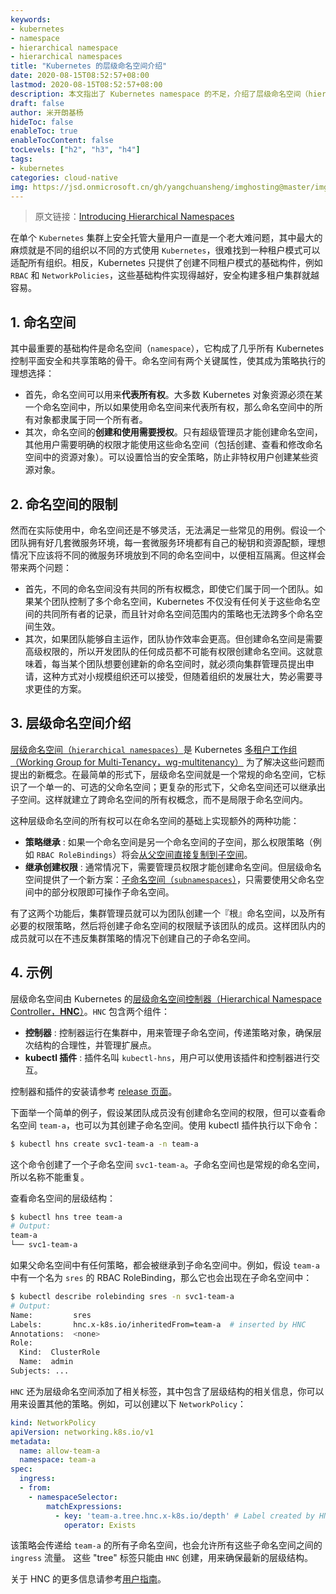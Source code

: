 ```yaml
---
keywords:
- kubernetes
- namespace
- hierarchical namespace
- hierarchical namespaces
title: "Kubernetes 的层级命名空间介绍"
date: 2020-08-15T08:52:57+08:00
lastmod: 2020-08-15T08:52:57+08:00
description: 本文指出了 Kubernetes namespace 的不足，介绍了层级命名空间（hierarchical namespaces）是如何弥补这些不足的。
draft: false
author: 米开朗基杨
hideToc: false
enableToc: true
enableTocContent: false
tocLevels: ["h2", "h3", "h4"]
tags:
- kubernetes
categories: cloud-native
img: https://jsd.onmicrosoft.cn/gh/yangchuansheng/imghosting@master/img/20200817090632.png
---
```


> 原文链接：[Introducing Hierarchical Namespaces](https://kubernetes.io/blog/2020/08/14/introducing-hierarchical-namespaces/)

在单个 `Kubernetes` 集群上安全托管大量用户一直是一个老大难问题，其中最大的麻烦就是不同的组织以不同的方式使用 `Kubernetes`，很难找到一种租户模式可以适配所有组织。相反，Kubernetes 只提供了创建不同租户模式的基础构件，例如 `RBAC` 和 `NetworkPolicies`，这些基础构件实现得越好，安全构建多租户集群就越容易。

## 1. 命名空间

其中最重要的基础构件是命名空间（`namespace`），它构成了几乎所有 Kubernetes 控制平面安全和共享策略的骨干。命名空间有两个关键属性，使其成为策略执行的理想选择：

+ 首先，命名空间可以用来**代表所有权**。大多数 Kubernetes 对象资源必须在某一个命名空间中，所以如果使用命名空间来代表所有权，那么命名空间中的所有对象都隶属于同一个所有者。
+ 其次，命名空间的**创建和使用需要授权**。只有超级管理员才能创建命名空间，其他用户需要明确的权限才能使用这些命名空间（包括创建、查看和修改命名空间中的资源对象）。可以设置恰当的安全策略，防止非特权用户创建某些资源对象。

## 2. 命名空间的限制

然而在实际使用中，命名空间还是不够灵活，无法满足一些常见的用例。假设一个团队拥有好几套微服务环境，每一套微服务环境都有自己的秘钥和资源配额，理想情况下应该将不同的微服务环境放到不同的命名空间中，以便相互隔离。但这样会带来两个问题：

+ 首先，不同的命名空间没有共同的所有权概念，即使它们属于同一个团队。如果某个团队控制了多个命名空间，Kubernetes 不仅没有任何关于这些命名空间的共同所有者的记录，而且针对命名空间范围内的策略也无法跨多个命名空间生效。
+ 其次，如果团队能够自主运作，团队协作效率会更高。但创建命名空间是需要高级权限的，所以开发团队的任何成员都不可能有权限创建命名空间。这就意味着，每当某个团队想要创建新的命名空间时，就必须向集群管理员提出申请，这种方式对小规模组织还可以接受，但随着组织的发展壮大，势必需要寻求更佳的方案。

## 3. 层级命名空间介绍

[层级命名空间（`hierarchical namespaces`）](https://github.com/kubernetes-sigs/multi-tenancy/blob/master/incubator/hnc/docs/user-guide/concepts.md#basic)是 Kubernetes [多租户工作组（Working Group for Multi-Tenancy，wg-multitenancy）](https://github.com/kubernetes-sigs/multi-tenancy) 为了解决这些问题而提出的新概念。在最简单的形式下，层级命名空间就是一个常规的命名空间，它标识了一个单一的、可选的父命名空间；更复杂的形式下，父命名空间还可以继承出子空间。这样就建立了跨命名空间的所有权概念，而不是局限于命名空间内。

这种层级命名空间的所有权可以在命名空间的基础上实现额外的两种功能：

+ **策略继承** : 如果一个命名空间是另一个命名空间的子空间，那么权限策略（例如 `RBAC RoleBindings`）将会[从父空间直接复制到子空间](https://github.com/kubernetes-sigs/multi-tenancy/blob/master/incubator/hnc/docs/user-guide/concepts.md#basic-propagation)。
+ **继承创建权限** : 通常情况下，需要管理员权限才能创建命名空间。但层级命名空间提供了一个新方案：[子命名空间（`subnamespaces`）](https://github.com/kubernetes-sigs/multi-tenancy/blob/master/incubator/hnc/docs/user-guide/concepts.md#basic-subns)，只需要使用父命名空间中的部分权限即可操作子命名空间。

有了这两个功能后，集群管理员就可以为团队创建一个『根』命名空间，以及所有必要的权限策略，然后将创建子命名空间的权限赋予该团队的成员。这样团队内的成员就可以在不违反集群策略的情况下创建自己的子命名空间。

## 4. 示例

层级命名空间由 Kubernetes 的[层级命名空间控制器（Hierarchical Namespace Controller，**HNC**）](https://github.com/kubernetes-sigs/multi-tenancy/tree/master/incubator/hnc)。`HNC` 包含两个组件：

+ **控制器** : 控制器运行在集群中，用来管理子命名空间，传递策略对象，确保层次结构的合理性，并管理扩展点。
+ **kubectl 插件** : 插件名叫 `kubectl-hns`，用户可以使用该插件和控制器进行交互。

控制器和插件的安装请参考 [release 页面](https://github.com/kubernetes-sigs/multi-tenancy/releases)。

下面举一个简单的例子，假设某团队成员没有创建命名空间的权限，但可以查看命名空间 `team-a`，也可以为其创建子命名空间。使用 kubectl 插件执行以下命令：

```bash
$ kubectl hns create svc1-team-a -n team-a
```

这个命令创建了一个子命名空间 `svc1-team-a`。子命名空间也是常规的命名空间，所以名称不能重复。

查看命名空间的层级结构：

```bash
$ kubectl hns tree team-a
# Output:
team-a
└── svc1-team-a
```

如果父命名空间中有任何策略，都会被继承到子命名空间中。例如，假设  `team-a` 中有一个名为 `sres` 的 RBAC RoleBinding，那么它也会出现在子命名空间中：

```bash
$ kubectl describe rolebinding sres -n svc1-team-a
# Output:
Name:         sres
Labels:       hnc.x-k8s.io/inheritedFrom=team-a  # inserted by HNC
Annotations:  <none>
Role:
  Kind:  ClusterRole
  Name:  admin
Subjects: ...
```

`HNC` 还为层级命名空间添加了相关标签，其中包含了层级结构的相关信息，你可以用来设置其他的策略。例如，可以创建以下 `NetworkPolicy`：

```yaml
kind: NetworkPolicy
apiVersion: networking.k8s.io/v1
metadata:
  name: allow-team-a
  namespace: team-a
spec:
  ingress:
  - from:
    - namespaceSelector:
        matchExpressions:
          - key: 'team-a.tree.hnc.x-k8s.io/depth' # Label created by HNC
            operator: Exists
```

该策略会传递给 `team-a` 的所有子命名空间，也会允许所有这些子命名空间之间的 `ingress` 流量。 这些 "tree" 标签只能由 `HNC` 创建，用来确保最新的层级结构。

关于 HNC 的更多信息请参考[用户指南](https://github.com/kubernetes-sigs/multi-tenancy/tree/master/incubator/hnc/docs/user-guide)。